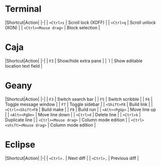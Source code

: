 # Terminal
|Shortcut|Action|
|-|
| `<Ctrl>s`						| Scroll lock (XOFF) |
| `<Ctrl>q`						| Scroll unlock (XON) |
| `<Ctrl><Mouse drag>`			| Block selection |

# Caja
|Shortcut|Action|
|-|
| `F3`							| Show/hide extra pane |
| `<Ctrl>l						| Show editable location text field |

# Geany
|Shortcut|Action|
|-|
| `F3`							| Switch search bar |
| `F5`							| Switch scribble |
| `F6`							| Toggle message window |
| `F7`							| Toggle sidebar |
| `<Shift>F8`					| Build link |
| `<Ctrl><Shift>F8`				| Build make |
| `F9`							| Build run |
| `<Alt><PgUp>`					| Move line up |
| `<Alt><PgDn>`					| Move line down |
| `<Ctrl>d`						| Delete line |
| `<Ctrl>k`						| Duplicate line |
| `<Ctrl><Mouse drag>`			| Column mode edition |
| `<Ctrl><shift><Mouse drag>`	| Column mode edition |

# Eclipse
|Shortcut|Action|
|-|
| `<Ctrl>.`						| Next diff |
| `<Ctrl>,`						| Previous diff |
